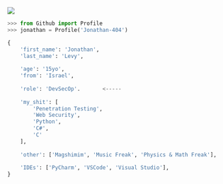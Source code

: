 ![](https://komarev.com/ghpvc/?username=Jonathan-404&label=Profile%20views&color=0e75b6&style=flat)

```python
>>> from Github import Profile
>>> jonathan = Profile('Jonathan-404')

{
    'first_name': 'Jonathan',
    'last_name': 'Levy',
    
    'age': '15yo',
    'from': 'Israel',
    
    'role': 'DevSecOp'.       <-----
    
    'my_shit': [
        'Penetration Testing',
        'Web Security',
        'Python',
        'C#',
        'C'
    ],
    
    'other': ['Magshimim', 'Music Freak', 'Physics & Math Freak'],
    
    'IDEs': ['PyCharm', 'VSCode', 'Visual Studio'],
}
```
